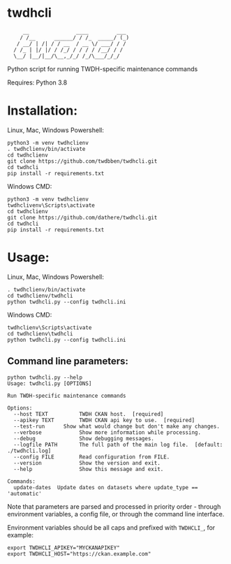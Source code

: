 # twdhcli
         __               ____         ___ 
        / /__      ______/ / /_  _____/ (_)
       / __/ | /| / / __  / __ \/ ___/ / / 
      / /_ | |/ |/ / /_/ / / / / /__/ / /  
      \__/ |__/|__/\__,_/_/ /_/\___/_/_/   

Python script for running TWDH-specific maintenance commands

Requires: Python 3.8

Installation:
=============

Linux, Mac, Windows Powershell:
```
python3 -m venv twdhclienv
. twdhclienv/bin/activate
cd twdhclienv
git clone https://github.com/twdbben/twdhcli.git
cd twdhcli
pip install -r requirements.txt
```

Windows CMD:
```
python3 -m venv twdhclienv
twdhclivenv\Scripts\activate
cd twdhclienv
git clone https://github.com/dathere/twdhcli.git
cd twdhcli
pip install -r requirements.txt
```

Usage:
======

Linux, Mac, Windows Powershell:
```
. twdhclienv/bin/activate
cd twdhclienv/twdhcli
python twdhcli.py --config twdhcli.ini
```

Windows CMD:
```
twdhclienv\Scripts\activate
cd twdhclienv\twdhcli
python twdhcli.py --config twdhcli.ini
```

Command line parameters:
------------------------

```
python twdhcli.py --help
Usage: twdhcli.py [OPTIONS]

Run TWDH-specific maintenance commands

Options:
  --host TEXT          TWDH CKAN host.  [required]
  --apikey TEXT        TWDH CKAN api key to use.  [required]
  --test-run      Show what would change but don't make any changes.
  --verbose            Show more information while processing.
  --debug              Show debugging messages.
  --logfile PATH       The full path of the main log file.  [default: ./twdhcli.log]
  --config FILE        Read configuration from FILE.
  --version            Show the version and exit.
  --help               Show this message and exit.

Commands:
  update-dates  Update dates on datasets where update_type == 'automatic'
```

Note that parameters are parsed and processed in priority order - through environment variables, a config file, or through the command line interface.

Environment variables should be all caps and prefixed with `TWDHCLI_`, for example:

```
export TWDHCLI_APIKEY="MYCKANAPIKEY"
export TWDHCLI_HOST="https://ckan.example.com"
```
